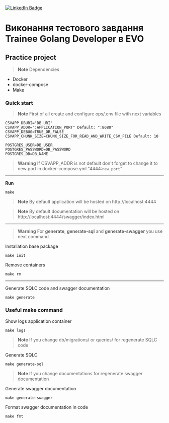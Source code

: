[![LinkedIn Badge](https://img.shields.io/badge/LinkedIn-Profile-informational?style=flat&logo=linkedin&logoColor=white&color=0D76A8)](https://www.linkedin.com/in/daniil-drozdov-a5393521b/)

# Виконання тестового завдання Trainee Golang Developer в EVO

## Practice project

> **Note**
> Dependencies

* Docker
* docker-compose
* Make

### Quick start

> **Note**
> First of all create and configure ops/.env file with next variables

```
CSVAPP_DBURI="DB_URI"
CSVAPP_ADDR=":APPLICATION_PORT" Default: ":8080"
CSVAPP_DEBUG=TRUE_OR_FALSE
CSVAPP_CHUNK_SIZE=CHUNK_SIZE_FOR_READ_AND_WRITE_CSV_FILE Default: 10

POSTGRES_USER=DB_USER
POSTGRES_PASSWORD=DB_PASSWORD
POSTGRES_DB=DB_NAME
```

> **Warning**
> If CSVAPP_ADDR is not default don't forget to change it to new port in docker-compose.yml "4444:`new_port`"

---

**Run**
```shell
make
```

> **Note**
> By default application will be hosted on http://localhost:4444

> **Note**
> By default documentation will be hosted on http://localhost:4444/swagger/index.html

---

> **Warning**
> For **generate**, **generate-sql** and **generate-swagger** you use next command

Installation base package
```shell
make init
```

Remove containers
```shell
make rm
```

---

Generate SQLC code and swagger documentation
```shell
make generate
```

### Useful make command

Show logs application container
```shell
make logs
```

> **Note**
> If you change db/migrations/ or queries/ for regenerate SQLC code

Generate SQLC 
```shell
make generate-sql
```

> **Note**
> If you change documentations for regenerate swagger documentation

Generate swagger documentation
```shell
make generate-swagger
```

Format swagger documentation in code
```shell
make fmt
```
